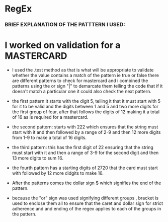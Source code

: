 # RegEx

### BRIEF EXPLANATION OF THE PATTTERN I USED:

# I worked on validation for a MASTERCARD

- I used the .test method as that is what will be appropriate to validate whether the value contains a match of the pattern ie true or false
 there are different patterns to check for mastercard and i combined the  patterns using the or sign "|" to demarcate them telling the code that if it doesn't match a particular one it could also check the next pattern.

- the first pattern:it starts with the digit 5, telling it that it must start with 5 for it to be valid and the digits between 1 and 5 and two more digits for the first group of four, after that follows the digits of 12 making it a total of 16 as is required for a mastercard.

- the second pattern: starts with 222 which ensures that the string must start with it and then followed by a range of 2-9 and  then 12 more digits from 1-9 to make a total of 16 digits.

- the third pattern: this has the first digit of 22 ensuring that the string must start with  it and then a range of 3-9 for the second digit and then 13 more digits to sum 16.

- the fourth pattern has a starting digits of 2720 that the card must start with followed by 12 more didgits to make 16.

- After the patterns comes the dollar sign $ which signifies the end of the pattern. 

- because the "or" sign was used signifying different groups , bracket is used to enclose them all to ensure that the caret and dollar sign for strict adherence and and ending of the regex applies to each of the groups in the pattern.
